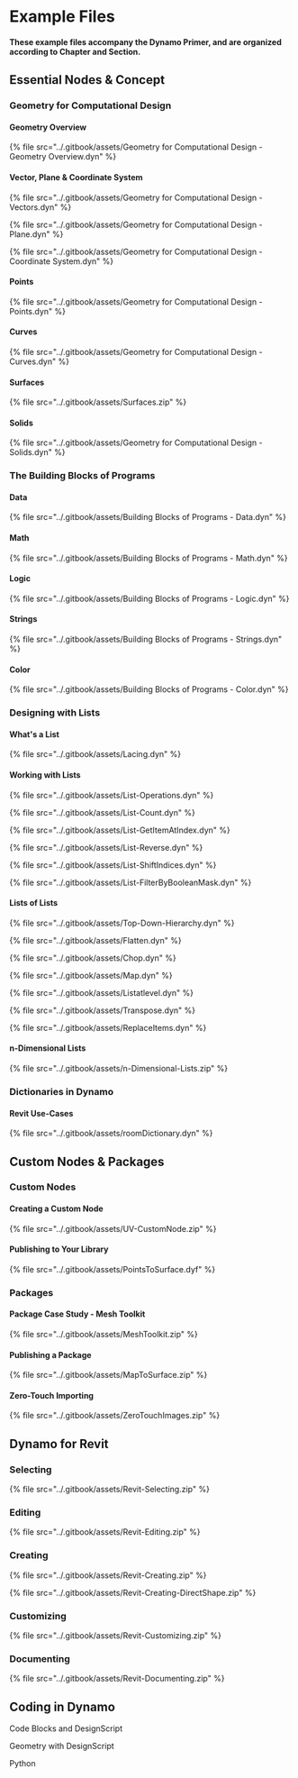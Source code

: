 # Example Files

#### These example files accompany the Dynamo Primer, and are organized according to Chapter and Section.

## Essential Nodes & Concept

### Geometry for Computational Design

#### Geometry Overview&#x20;

{% file src="../.gitbook/assets/Geometry for Computational Design - Geometry Overview.dyn" %}

#### Vector, Plane & Coordinate System

{% file src="../.gitbook/assets/Geometry for Computational Design - Vectors.dyn" %}

{% file src="../.gitbook/assets/Geometry for Computational Design - Plane.dyn" %}

{% file src="../.gitbook/assets/Geometry for Computational Design - Coordinate System.dyn" %}

#### Points

{% file src="../.gitbook/assets/Geometry for Computational Design - Points.dyn" %}

#### Curves

{% file src="../.gitbook/assets/Geometry for Computational Design - Curves.dyn" %}

#### Surfaces

{% file src="../.gitbook/assets/Surfaces.zip" %}

#### Solids

{% file src="../.gitbook/assets/Geometry for Computational Design - Solids.dyn" %}

### The Building Blocks of Programs

#### Data

{% file src="../.gitbook/assets/Building Blocks of Programs - Data.dyn" %}

#### Math

{% file src="../.gitbook/assets/Building Blocks of Programs - Math.dyn" %}

#### Logic

{% file src="../.gitbook/assets/Building Blocks of Programs - Logic.dyn" %}

#### Strings

{% file src="../.gitbook/assets/Building Blocks of Programs - Strings.dyn" %}

#### Color

{% file src="../.gitbook/assets/Building Blocks of Programs - Color.dyn" %}

### Designing with Lists

#### What's a List

{% file src="../.gitbook/assets/Lacing.dyn" %}

#### Working with Lists

{% file src="../.gitbook/assets/List-Operations.dyn" %}

{% file src="../.gitbook/assets/List-Count.dyn" %}

{% file src="../.gitbook/assets/List-GetItemAtIndex.dyn" %}

{% file src="../.gitbook/assets/List-Reverse.dyn" %}

{% file src="../.gitbook/assets/List-ShiftIndices.dyn" %}

{% file src="../.gitbook/assets/List-FilterByBooleanMask.dyn" %}

#### Lists of Lists

{% file src="../.gitbook/assets/Top-Down-Hierarchy.dyn" %}

{% file src="../.gitbook/assets/Flatten.dyn" %}

{% file src="../.gitbook/assets/Chop.dyn" %}

{% file src="../.gitbook/assets/Map.dyn" %}

{% file src="../.gitbook/assets/Listatlevel.dyn" %}

{% file src="../.gitbook/assets/Transpose.dyn" %}

{% file src="../.gitbook/assets/ReplaceItems.dyn" %}

#### n-Dimensional Lists

{% file src="../.gitbook/assets/n-Dimensional-Lists.zip" %}

### Dictionaries in Dynamo

#### Revit Use-Cases

{% file src="../.gitbook/assets/roomDictionary.dyn" %}

## Custom Nodes & Packages

### Custom Nodes

#### Creating a Custom Node

{% file src="../.gitbook/assets/UV-CustomNode.zip" %}

#### Publishing to Your Library

{% file src="../.gitbook/assets/PointsToSurface.dyf" %}

### Packages

#### Package Case Study - Mesh Toolkit

{% file src="../.gitbook/assets/MeshToolkit.zip" %}

#### Publishing a Package

{% file src="../.gitbook/assets/MapToSurface.zip" %}

#### Zero-Touch Importing

{% file src="../.gitbook/assets/ZeroTouchImages.zip" %}

## Dynamo for Revit

### Selecting

{% file src="../.gitbook/assets/Revit-Selecting.zip" %}

### Editing

{% file src="../.gitbook/assets/Revit-Editing.zip" %}

### Creating

{% file src="../.gitbook/assets/Revit-Creating.zip" %}

{% file src="../.gitbook/assets/Revit-Creating-DirectShape.zip" %}

### Customizing

{% file src="../.gitbook/assets/Revit-Customizing.zip" %}

### Documenting

{% file src="../.gitbook/assets/Revit-Documenting.zip" %}

## Coding in Dynamo



Code Blocks and DesignScript



Geometry with DesignScript



Python

